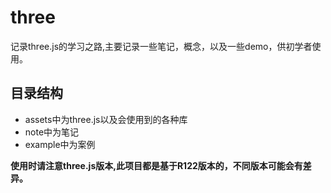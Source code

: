 # three
记录three.js的学习之路,主要记录一些笔记，概念，以及一些demo，供初学者使用。
## 目录结构
+ assets中为three.js以及会使用到的各种库
+ note中为笔记
+ example中为案例

**使用时请注意three.js版本,此项目都是基于R122版本的，不同版本可能会有差异。**